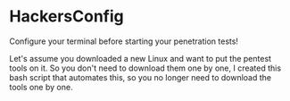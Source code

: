 # HackersConfig
Configure your terminal before starting your penetration tests!

Let's assume you downloaded a new Linux and want to put the pentest tools on it. So you don't need to download them one by one, I created this bash script that automates this, so you no longer need to download the tools one by one.
